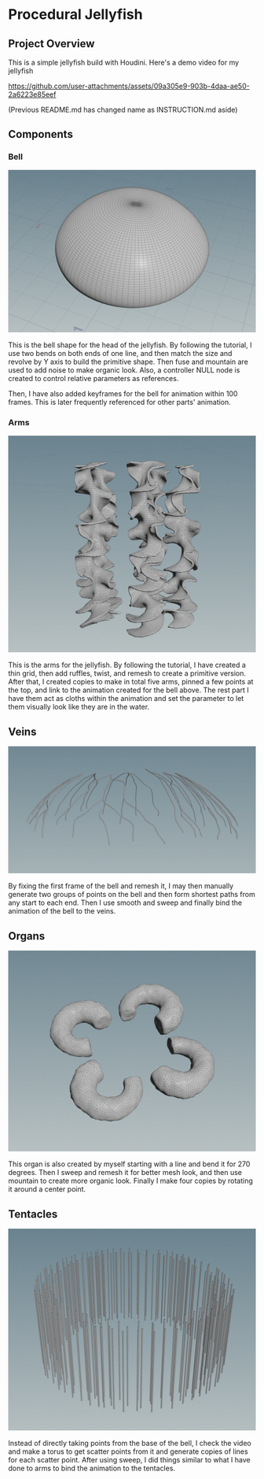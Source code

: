 # Procedural Jellyfish

## Project Overview

This is a simple jellyfish build with Houdini. Here's a demo video for my jellyfish

https://github.com/user-attachments/assets/09a305e9-903b-4daa-ae50-2a6223e85eef

(Previous README.md has changed name as INSTRUCTION.md aside)

## Components

### Bell

![bell](./images/Bell.png)

This is the bell shape for the head of the jellyfish. By following the tutorial, I use two bends on both ends of one line, and then match the size and revolve by Y axis to build the primitive shape. Then fuse and mountain are used to add noise to make organic look. Also, a controller NULL node is created to control relative parameters as references.

Then, I have also added keyframes for the bell for animation within 100 frames. This is later frequently referenced for other parts' animation.

### Arms

![arms](./images/Arms.png)

This is the arms for the jellyfish. By following the tutorial, I have created a thin grid, then add ruffles, twist, and remesh to create a primitive version. After that, I created copies to make in total five arms, pinned a few points at the top, and link to the animation created for the bell above. The rest part I have them act as cloths within the animation and set the parameter to let them visually look like they are in the water.

## Veins

![veins](./images/Veins.png)

By fixing the first frame of the bell and remesh it, I may then manually generate two groups of points on the bell and then form shortest paths from any start to each end. Then I use smooth and sweep and finally bind the animation of the bell to the veins.

## Organs

![organs](./images/Organ.png)

This organ is also created by myself starting with a line and bend it for 270 degrees. Then I sweep and remesh it for better mesh look, and then use mountain to create more organic look. Finally I make four copies by rotating it around a center point.

## Tentacles

![tentacles](./images/Tentacles.png)

Instead of directly taking points from the base of the bell, I check the video and make a torus to get scatter points from it and generate copies of lines for each scatter point. After using sweep, I did things similar to what I have done to arms to bind the animation to the tentacles.